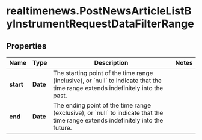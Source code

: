 # realtimenews.PostNewsArticleListByInstrumentRequestDataFilterRange

## Properties

Name | Type | Description | Notes
------------ | ------------- | ------------- | -------------
**start** | **Date** | The starting point of the time range (inclusive), or &#x60;null&#x60; to indicate that the time range extends indefinitely into the past. | 
**end** | **Date** | The ending point of the time range (exclusive), or &#x60;null&#x60; to indicate that the time range extends indefinitely into the future. | 


